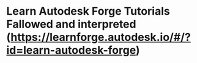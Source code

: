 # Learn Autodesk Forge Tutorials Fallowed and interpreted (https://learnforge.autodesk.io/#/?id=learn-autodesk-forge)
